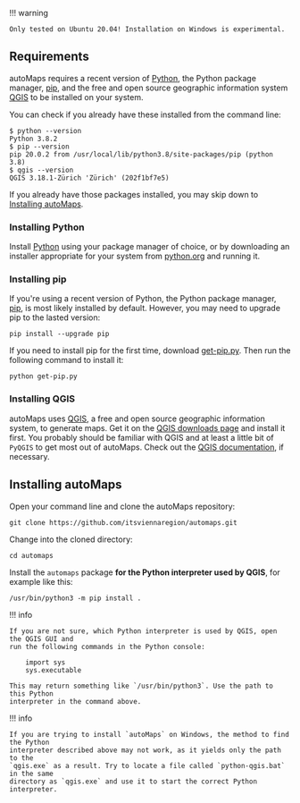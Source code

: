 !!! warning

    Only tested on Ubuntu 20.04! Installation on Windows is experimental.

## Requirements

autoMaps requires a recent version of [Python](https://www.python.org/), the Python 
package manager, [pip](https://pip.pypa.io/en/stable/installation/), and the free and
open source geographic information system [QGIS](https://qgis.org/) to be installed on
your system.

You can check if you already have these installed from the command line:

    $ python --version
    Python 3.8.2
    $ pip --version
    pip 20.0.2 from /usr/local/lib/python3.8/site-packages/pip (python 3.8)
    $ qgis --version
    QGIS 3.18.1-Zürich 'Zürich' (202f1bf7e5)

If you already have those packages installed, you may skip down to [Installing
autoMaps](#installing-automaps).

### Installing Python

Install [Python](https://www.python.org/) using your package manager of choice, or by 
downloading an installer appropriate for your system from 
[python.org](https://www.python.org/downloads) and running it.

### Installing pip

If you're using a recent version of Python, the Python package manager, 
[pip](https://pip.pypa.io/en/stable/installation/), is most likely installed by default.
However, you may need to upgrade pip to the lasted version:

    pip install --upgrade pip

If you need to install pip for the first time, download 
[get-pip.py](https://bootstrap.pypa.io/get-pip.py). Then run the following command to
install it:

    python get-pip.py

### Installing QGIS

autoMaps uses [QGIS](https://qgis.org/), a free and open source geographic information
system, to generate maps. Get it on the 
[QGIS downloads page](https://qgis.org/en/site/forusers/download.html) and install it
first. You probably should be familiar with QGIS and at least a little bit of `PyQGIS`
to get most out of autoMaps. Check out the
[QGIS documentation](https://qgis.org/en/docs/index.html), if necessary.

## Installing autoMaps

Open your command line and clone the autoMaps repository:

    git clone https://github.com/itsviennaregion/automaps.git

Change into the cloned directory:

    cd automaps

Install the `automaps` package __for the Python interpreter used by QGIS__, for 
example like this:

    /usr/bin/python3 -m pip install .

!!! info

    If you are not sure, which Python interpreter is used by QGIS, open the QGIS GUI and
    run the following commands in the Python console: 
        
        import sys
        sys.executable

    This may return something like `/usr/bin/python3`. Use the path to this Python
    interpreter in the command above.

!!! info

    If you are trying to install `autoMaps` on Windows, the method to find the Python
    interpreter described above may not work, as it yields only the path to the
    `qgis.exe` as a result. Try to locate a file called `python-qgis.bat` in the same
    directory as `qgis.exe` and use it to start the correct Python interpreter.
